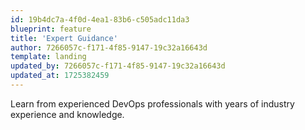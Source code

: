 ```yaml
---
id: 19b4dc7a-4f0d-4ea1-83b6-c505adc11da3
blueprint: feature
title: 'Expert Guidance'
author: 7266057c-f171-4f85-9147-19c32a16643d
template: landing
updated_by: 7266057c-f171-4f85-9147-19c32a16643d
updated_at: 1725382459
---
```

Learn from experienced DevOps professionals with years of industry experience and knowledge.